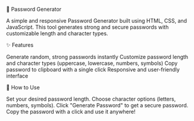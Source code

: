 🔐 Password Generator

A simple and responsive Password Generator built using HTML, CSS, and JavaScript. This tool generates strong and secure passwords with customizable length and character types.

✨ Features

Generate random, strong passwords instantly
Customize password length and character types (uppercase, lowercase, numbers, symbols)
Copy password to clipboard with a single click
Responsive and user-friendly interface

🚀 How to Use

Set your desired password length.
Choose character options (letters, numbers, symbols).
Click "Generate Password" to get a secure password.
Copy the password with a click and use it anywhere!
